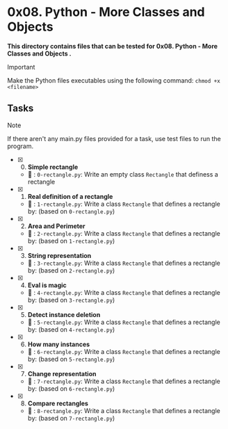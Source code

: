 # 0x08. Python - More Classes and Objects

**This directory contains files that can be tested for 0x08. Python - More Classes and Objects .**

> [!IMPORTANT]
> Make the Python files executables using the following command:
> `chmod +x <filename>`


## Tasks

> [!NOTE]
> If there aren't any main.py files provided for a task, use test files to run the program.


- [x] 0. **Simple rectangle**

  - :file_folder: : `0-rectangle.py`: Write an empty class `Rectangle` that definess a rectangle

- [x] 1. **Real definition of a rectangle**

  - :file_folder: : `1-rectangle.py`: Write a class `Rectangle` that defines a rectangle by: (based on `0-rectangle.py`)

- [x] 2. **Area and Perimeter**

  - :file_folder: : `2-rectangle.py`: Write a class `Rectangle` that defines a rectangle by: (based on `1-rectangle.py`)

- [x] 3. **String representation**

  - :file_folder: : `3-rectangle.py`: Write a class `Rectangle` that defines a rectangle by: (based on `2-rectangle.py`)

- [x] 4. **Eval is magic**

  - :file_folder: : `4-rectangle.py`: Write a class `Rectangle` that defines a rectangle by: (based on `3-rectangle.py`)

- [x] 5. **Detect instance deletion**

  - :file_folder: : `5-rectangle.py`: Write a class `Rectangle` that defines a rectangle by: (based on `4-rectangle.py`)

- [x] 6. **How many instances**

  - :file_folder: : `6-rectangle.py`: Write a class `Rectangle` that defines a rectangle by: (based on `5-rectangle.py`)

- [x] 7. **Change representation**

  - :file_folder: : `7-rectangle.py`: Write a class `Rectangle` that defines a rectangle by: (based on `6-rectangle.py`)

- [x] 8. **Compare rectangles**

  - :file_folder: : `8-rectangle.py`: Write a class `Rectangle` that defines a rectangle by: (based on `7-rectangle.py`)
